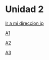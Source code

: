 # Unidad 2
[Ir a mi direccion ip](http://23.21.170.222)

[A1](A1/SobreMi.html)

[A2](A2/Index.html)

[A3](A3/listas.html)